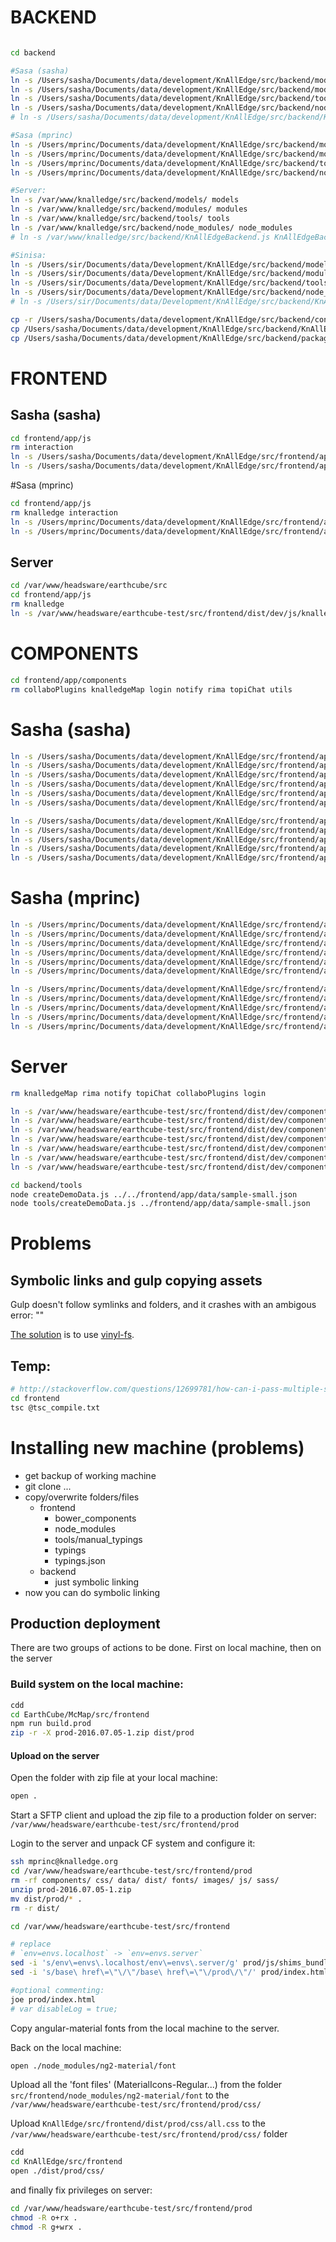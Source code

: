 # BACKEND

```sh

cd backend

#Sasa (sasha)
ln -s /Users/sasha/Documents/data/development/KnAllEdge/src/backend/models/ models
ln -s /Users/sasha/Documents/data/development/KnAllEdge/src/backend/modules/ modules
ln -s /Users/sasha/Documents/data/development/KnAllEdge/src/backend/tools/ tools
ln -s /Users/sasha/Documents/data/development/KnAllEdge/src/backend/node_modules/ node_modules
# ln -s /Users/sasha/Documents/data/development/KnAllEdge/src/backend/KnAllEdgeBackend.js KnAllEdgeBackend.js

#Sasa (mprinc)
ln -s /Users/mprinc/Documents/data/development/KnAllEdge/src/backend/models/ models
ln -s /Users/mprinc/Documents/data/development/KnAllEdge/src/backend/modules/ modules
ln -s /Users/mprinc/Documents/data/development/KnAllEdge/src/backend/tools/ tools
ln -s /Users/mprinc/Documents/data/development/KnAllEdge/src/backend/node_modules/ node_modules

#Server:
ln -s /var/www/knalledge/src/backend/models/ models
ln -s /var/www/knalledge/src/backend/modules/ modules
ln -s /var/www/knalledge/src/backend/tools/ tools
ln -s /var/www/knalledge/src/backend/node_modules/ node_modules
# ln -s /var/www/knalledge/src/backend/KnAllEdgeBackend.js KnAllEdgeBackend.js

#Sinisa:
ln -s /Users/sir/Documents/data/Development/KnAllEdge/src/backend/models/ models
ln -s /Users/sir/Documents/data/Development/KnAllEdge/src/backend/modules/ modules
ln -s /Users/sir/Documents/data/Development/KnAllEdge/src/backend/tools/ tools
ln -s /Users/sir/Documents/data/Development/KnAllEdge/src/backend/node_modules/ node_modules
# ln -s /Users/sir/Documents/data/Development/KnAllEdge/src/backend/KnAllEdgeBackend.js KnAllEdgeBackend.js

cp -r /Users/sasha/Documents/data/development/KnAllEdge/src/backend/config .
cp /Users/sasha/Documents/data/development/KnAllEdge/src/backend/KnAllEdgeBackend.js KnAllEdgeBackend.js
cp /Users/sasha/Documents/data/development/KnAllEdge/src/backend/package.json package.json
```

# FRONTEND

## Sasha (sasha)

```sh
cd frontend/app/js
rm interaction
ln -s /Users/sasha/Documents/data/development/KnAllEdge/src/frontend/app/js/interaction interaction
ln -s /Users/sasha/Documents/data/development/KnAllEdge/src/frontend/app/js/knalledge knalledge
```

#Sasa (mprinc)

```sh
cd frontend/app/js
rm knalledge interaction
ln -s /Users/mprinc/Documents/data/development/KnAllEdge/src/frontend/app/js/interaction interaction
ln -s /Users/mprinc/Documents/data/development/KnAllEdge/src/frontend/app/js/knalledge knalledge
```

## Server

```sh
cd /var/www/headsware/earthcube/src
cd frontend/app/js
rm knalledge
ln -s /var/www/headsware/earthcube-test/src/frontend/dist/dev/js/knalledge knalledge
```

# COMPONENTS

```sh
cd frontend/app/components
rm collaboPlugins knalledgeMap login notify rima topiChat utils
```

# Sasha (sasha)
```sh
ln -s /Users/sasha/Documents/data/development/KnAllEdge/src/frontend/app/components/rima rima
ln -s /Users/sasha/Documents/data/development/KnAllEdge/src/frontend/app/components/notify notify
ln -s /Users/sasha/Documents/data/development/KnAllEdge/src/frontend/app/components/topiChat topiChat
ln -s /Users/sasha/Documents/data/development/KnAllEdge/src/frontend/app/components/collaboPlugins collaboPlugins
ln -s /Users/sasha/Documents/data/development/KnAllEdge/src/frontend/app/components/login login
ln -s /Users/sasha/Documents/data/development/KnAllEdge/src/frontend/app/components/utils utils

ln -s /Users/sasha/Documents/data/development/KnAllEdge/src/frontend/app/components/knalledgeMap knalledgeMap
ln -s /Users/sasha/Documents/data/development/KnAllEdge/src/frontend/app/components/topPanel topPanel
ln -s /Users/sasha/Documents/data/development/KnAllEdge/src/frontend/app/components/request request
ln -s /Users/sasha/Documents/data/development/KnAllEdge/src/frontend/app/components/suggestion suggestion
ln -s /Users/sasha/Documents/data/development/KnAllEdge/src/frontend/app/components/ontov ontov
```

# Sasha (mprinc)

```sh
ln -s /Users/mprinc/Documents/data/development/KnAllEdge/src/frontend/app/components/rima rima
ln -s /Users/mprinc/Documents/data/development/KnAllEdge/src/frontend/app/components/notify notify
ln -s /Users/mprinc/Documents/data/development/KnAllEdge/src/frontend/app/components/topiChat topiChat
ln -s /Users/mprinc/Documents/data/development/KnAllEdge/src/frontend/app/components/collaboPlugins collaboPlugins
ln -s /Users/mprinc/Documents/data/development/KnAllEdge/src/frontend/app/components/login login
ln -s /Users/mprinc/Documents/data/development/KnAllEdge/src/frontend/app/components/utils utils

ln -s /Users/mprinc/Documents/data/development/KnAllEdge/src/frontend/app/components/knalledgeMap knalledgeMap
ln -s /Users/mprinc/Documents/data/development/KnAllEdge/src/frontend/app/components/topPanel topPanel
ln -s /Users/mprinc/Documents/data/development/KnAllEdge/src/frontend/app/components/request request
ln -s /Users/mprinc/Documents/data/development/KnAllEdge/src/frontend/app/components/suggestion suggestion
ln -s /Users/mprinc/Documents/data/development/KnAllEdge/src/frontend/app/components/ontov ontov
```

# Server

```sh
rm knalledgeMap rima notify topiChat collaboPlugins login

ln -s /var/www/headsware/earthcube-test/src/frontend/dist/dev/components/knalledgeMap knalledgeMap
ln -s /var/www/headsware/earthcube-test/src/frontend/dist/dev/components/rima rima
ln -s /var/www/headsware/earthcube-test/src/frontend/dist/dev/components/notify notify
ln -s /var/www/headsware/earthcube-test/src/frontend/dist/dev/components/topiChat topiChat
ln -s /var/www/headsware/earthcube-test/src/frontend/dist/dev/components/collaboPlugins collaboPlugins
ln -s /var/www/headsware/earthcube-test/src/frontend/dist/dev/components/login login
ln -s /var/www/headsware/earthcube-test/src/frontend/dist/dev/components/utils utils

cd backend/tools
node createDemoData.js ../../frontend/app/data/sample-small.json
node tools/createDemoData.js ../frontend/app/data/sample-small.json
```

# Problems

## Symbolic links and gulp copying assets

Gulp doesn't follow symlinks and folders, and it crashes with an ambigous error: ""

[The solution](http://stackoverflow.com/questions/28079374/gulp-giving-error-on-symlinks-in-gulp-src) is to use [vinyl-fs](https://www.npmjs.com/package/vinyl-fs).

## Temp:

```sh
# http://stackoverflow.com/questions/12699781/how-can-i-pass-multiple-source-files-to-the-typescript-compiler
cd frontend
tsc @tsc_compile.txt
```

# Installing new machine (problems)

+ get backup of working machine
+ git clone ...
+ copy/overwrite folders/files
    + frontend
        + bower_components
        + node_modules
        + tools/manual_typings
        + typings
        + typings.json
    + backend
        + just symbolic linking
+ now you can do symbolic linking

## Production deployment

There are two groups of actions to be done. First on local machine, then on the server

### Build system on the local machine:

```sh
cdd
cd EarthCube/McMap/src/frontend
npm run build.prod
zip -r -X prod-2016.07.05-1.zip dist/prod
```

#### Upload on the server

Open the folder with zip file at your local machine:

```sh
open .
```
Start a SFTP client and upload the zip file to a production folder on server:  `/var/www/headsware/earthcube-test/src/frontend/prod`

Login to the server and unpack CF system and configure it:

```sh
ssh mprinc@knalledge.org
cd /var/www/headsware/earthcube-test/src/frontend/prod
rm -rf components/ css/ data/ dist/ fonts/ images/ js/ sass/
unzip prod-2016.07.05-1.zip
mv dist/prod/* .
rm -r dist/

cd /var/www/headsware/earthcube-test/src/frontend

# replace
# `env=envs.localhost` -> `env=envs.server`
sed -i 's/env\=envs\.localhost/env\=envs\.server/g' prod/js/shims_bundle.js
sed -i 's/base\ href\=\"\/\"/base\ href\=\"\/prod\/\"/' prod/index.html

#optional commenting:
joe prod/index.html
# var disableLog = true;

```

Copy angular-material fonts from the local machine to the server.

Back on the local machine:

```sh
open ./node_modules/ng2-material/font
```

Upload all the 'font files' (MaterialIcons-Regular...) from the folder `src/frontend/node_modules/ng2-material/font` to the `/var/www/headsware/earthcube-test/src/frontend/prod/css/`

Upload `KnAllEdge/src/frontend/dist/prod/css/all.css` to the `/var/www/headsware/earthcube-test/src/frontend/prod/css/` folder

```sh
cdd
cd KnAllEdge/src/frontend
open ./dist/prod/css/
```

and finally fix privileges on server:

```sh
cd /var/www/headsware/earthcube-test/src/frontend/prod
chmod -R o+rx .
chmod -R g+wrx .
```
